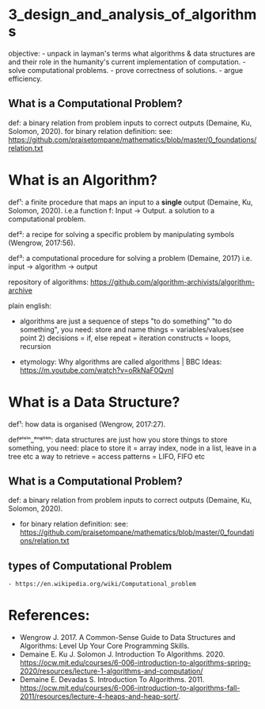 # 3_design_and_analysis_of_algorithms

objective:
    - unpack in layman's terms what algorithms & data structures are and their role in the humanity's current implementation of computation.
    - solve computational problems.
    - prove correctness of solutions.
    - argue efficiency.

## What is a Computational Problem?
def: a binary relation from problem inputs to correct outputs (Demaine, Ku, Solomon, 2020).
    for binary relation definition:
        see: https://github.com/praisetompane/mathematics/blob/master/0_foundations/relation.txt

# What is an Algorithm?
def¹: a finite procedure
        that maps
            an input
            to a **single** output (Demaine, Ku, Solomon, 2020).
        i.e.a function f: Input -> Output.
            a solution to a computational problem.

def²: a recipe for solving a specific problem by manipulating symbols (Wengrow, 2017:56).

def³: a computational procedure for solving a problem (Demaine, 2017)
    i.e. input -> algorithm -> output

repository of algorithms: https://github.com/algorithm-archivists/algorithm-archive

plain english:
- algorithms are just a sequence of steps "to do something"
    "to do something", you need:
        store and name things = variables/values(see point 2)
        decisions = if, else
        repeat = iteration constructs = loops, recursion
        
- etymology: Why algorithms are called algorithms | BBC Ideas: https://m.youtube.com/watch?v=oRkNaF0QvnI
    
# What is a Data Structure?
def¹: how data is organised (Wengrow, 2017:27).

defᵖˡᵃⁱⁿ_ᵉⁿᵍˡⁱˢʰ: data structures are just how you store things
    to store something, you need:
        place to store it = array index, node in a list, leave in a tree etc
        a way to retrieve = access patterns = LIFO, FIFO etc

## What is a Computational Problem?
def: a binary relation from problem inputs to correct outputs (Demaine, Ku, Solomon, 2020).
- for binary relation definition:
    see: https://github.com/praisetompane/mathematics/blob/master/0_foundations/relation.txt

## types of Computational Problem
    - https://en.wikipedia.org/wiki/Computational_problem
    
# References:
* Wengrow J. 2017. A Common-Sense Guide to Data Structures and Algorithms: Level Up Your Core Programming Skills.
* Demaine E. Ku J. Solomon J. Introduction To Algorithms. 2020. https://ocw.mit.edu/courses/6-006-introduction-to-algorithms-spring-2020/resources/lecture-1-algorithms-and-computation/
* Demaine E. Devadas S. Introduction To Algorithms. 2011. https://ocw.mit.edu/courses/6-006-introduction-to-algorithms-fall-2011/resources/lecture-4-heaps-and-heap-sort/.
